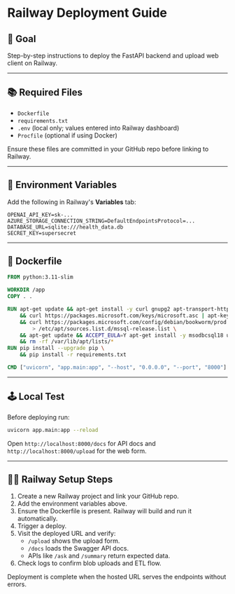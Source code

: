# Railway Deployment Guide

## 🌟 Goal
Step-by-step instructions to deploy the FastAPI backend and upload web client on Railway.

---

## 📚 Required Files
- `Dockerfile`
- `requirements.txt`
- `.env` (local only; values entered into Railway dashboard)
- `Procfile` (optional if using Docker)

Ensure these files are committed in your GitHub repo before linking to Railway.

---

## 🔧 Environment Variables
Add the following in Railway's **Variables** tab:
```env
OPENAI_API_KEY=sk-...
AZURE_STORAGE_CONNECTION_STRING=DefaultEndpointsProtocol=...
DATABASE_URL=sqlite:///health_data.db
SECRET_KEY=supersecret
```

---

## 📝 Dockerfile
```Dockerfile
FROM python:3.11-slim

WORKDIR /app
COPY . .

RUN apt-get update && apt-get install -y curl gnupg2 apt-transport-https build-essential \
    && curl https://packages.microsoft.com/keys/microsoft.asc | apt-key add - \
    && curl https://packages.microsoft.com/config/debian/bookworm/prod.list \
        > /etc/apt/sources.list.d/mssql-release.list \
    && apt-get update && ACCEPT_EULA=Y apt-get install -y msodbcsql18 unixodbc-dev \
    && rm -rf /var/lib/apt/lists/*
RUN pip install --upgrade pip \
    && pip install -r requirements.txt

CMD ["uvicorn", "app.main:app", "--host", "0.0.0.0", "--port", "8000"]
```

---

## 🕹️ Local Test
Before deploying run:
```bash
uvicorn app.main:app --reload
```
Open `http://localhost:8000/docs` for API docs and `http://localhost:8000/upload` for the web form.

---

## 👩‍💻 Railway Setup Steps
1. Create a new Railway project and link your GitHub repo.
2. Add the environment variables above.
3. Ensure the Dockerfile is present. Railway will build and run it automatically.
4. Trigger a deploy.
5. Visit the deployed URL and verify:
   - `/upload` shows the upload form.
   - `/docs` loads the Swagger API docs.
   - APIs like `/ask` and `/summary` return expected data.
6. Check logs to confirm blob uploads and ETL flow.

Deployment is complete when the hosted URL serves the endpoints without errors.

